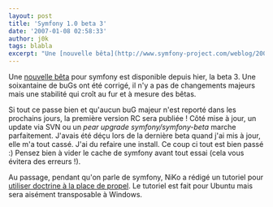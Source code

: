 ```yaml
---
layout: post
title: 'Symfony 1.0 beta 3'
date: '2007-01-08 02:58:33'
author: j0k
tags: blabla
excerpt: "Une [nouvelle bêta](http://www.symfony-project.com/weblog/2007/01/07/symfony-1-0-beta-3-released.html) pour symfony est disponible depuis hier, la beta 3.   Une soixantaine de buGs ont été corrigé, il n'y a pas de changements majeurs mais une stabilité qui croît au fur et à mesure des bêtas.  \n  \nSi tout ce passe bien et qu'aucun buG majeur n'est      …"
---
```


Une [nouvelle bêta](http://www.symfony-project.com/weblog/2007/01/07/symfony-1-0-beta-3-released.html) pour symfony est disponible depuis hier, la beta 3.   Une soixantaine de buGs ont été corrigé, il n'y a pas de changements majeurs mais une stabilité qui croît au fur et à mesure des bêtas.

Si tout ce passe bien et qu'aucun buG majeur n'est reporté dans les prochains jours, la première version RC sera publiée !   Côté mise à jour, un update via SVN ou un *pear upgrade symfony/symfony-beta* marche parfaitement. J'avais été déçu lors de la dernière beta quand j'ai mis à jour, elle m'a tout cassé. J'ai du refaire une install. Ce coup ci tout est bien passé :)   Pensez bien à vider le cache de symfony avant tout essai (cela vous évitera des erreurs !).

Au passage, pendant qu'on parle de symfony, NiKo a rédigé un tutoriel pour [utiliser doctrine à la place de propel](http://www.prendreuncafe.com/blog/post/2007/01/07/Utiliser-Doctrine-au-lieu-de-Propel-dans-Symfony-sous-Ubuntu). Le tutoriel est fait pour Ubuntu mais sera aisément transposable à Windows.
